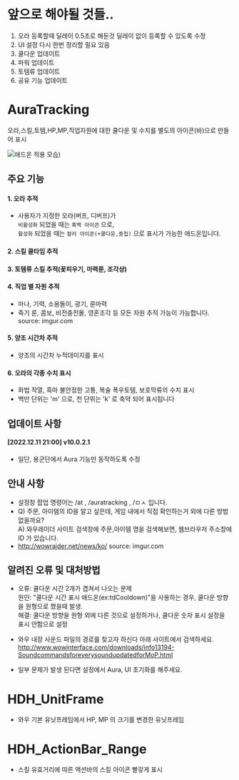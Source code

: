 # 앞으로 해야될 것들..
1. 오라 등록할때 딜레이 0.5초로 해둔것 딜레이 없이 등록할 수 있도록 수정
5. UI 설정 다시 한번 정리할 필요 있음
2. 쿨다운 업데이트
3. 파워 업데이트
4. 토템류 업데이트
6. 공유 기능 업데이트


# AuraTracking
오라,스킬,토템,HP,MP,직업자원에 대한 쿨다운 및 수치를 별도의 아이콘(바)으로 만들어 표시

![애드온 적용 모습](https://i.imgur.com/ZvBBppA.png))

## 주요 기능

#### 1. 오라 추적
 - 사용자가 지정한 오라(버프, 디버프)가 </br>`비활성화` 되었을 때는 `흑백 아이콘` 으로,</br> `활성화` 되었을 때는 `컬러 아이콘(+쿨다운,중첩)` 으로 표시가 가능한 애드온입니다.

#### 2. 스킬 쿨타임 추적 

#### 3. 토템류 스킬 추적(꽃피우기, 마력룬, 조각상)

#### 4. 직업 별 자원 추적 
- 마나, 기력, 소용돌이, 광기, 룬마력
- 죽기 룬, 콤보, 비전충전몰, 영혼조각 등 모든 자원 추적 가능이 가능합니다.
source: imgur.com

#### 5. 양조 시간차 추적
- 양조의 시간차 누적데미지를 표시

#### 6. 오라의 각종 수치 표시
- 화법 작열, 흑마 불안정한 고통, 복술 폭우토템, 보호막류의 수치 표시</br>
- 백만 단위는 'm' 으로, 천 단위는 'k' 로 축약 되어 표시됩니다

## 업데이트 사항

#### [2022.12.11 21:00] v10.0.2.1
- 일단, 용군단에서 Aura 기능만 동작하도록 수정


## 안내 사항

- 설정창 팝업 명령어는 /at , /auratracking , /ㅁㅅ 입니다.
- Q) 주문, 아이템의 ID을 알고 싶은데, 게임 내에서 직접 확인하는거 외에 다른 방법 없을까요? <br/>
A) 와우레이더 사이트 검색창에 주문,아이템 명을 검색해보면, 웹브라우저 주소창에 ID 가 있습니다.
- http://wowraider.net/news/ko/
source: imgur.com


## 알려진 오류 및 대처방법 

- 오류: 쿨다운 시간 2개가 겹쳐서 나오는 문제 
<br/> 원인: "쿨다운 시간 표시 애드온(ex:tdCooldown)"을 사용하는 경우, 쿨다운 방향을 원형으로 했을때 발생.
<br/> 해결: 쿨다운 방향을 원형 외에 다른 것으로 설정하거나, 쿨다운 숫자 표시 설정을 표시 안함으로 설정

- 와우 내장 사운드 파일의 경로를 찾고자 하신다 아래 사이트에서 검색하세요.
<br/> http://www.wowinterface.com/downloads/info13194-SoundcommandsforeverysoundupdatedforMoP.html

- 일부 문제가 발생 된다면 설정에서 Aura, UI 초기화를 해주세요.

# HDH_UnitFrame
- 와우 기본 유닛프레임에서 HP, MP 의 크기를 변경한 유닛프레임

# HDH_ActionBar_Range
- 스킬 유효거리에 따른 액션바의 스킬 아이콘 빨갛게 표시
